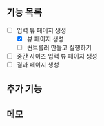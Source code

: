 ## 기능 목록
- [ ] 입력 뷰 페이지 생성
  - [x] 뷰 페이지 생성
  - [ ] 컨트롤러 만들고 실행하기
- [ ] 중간 사이즈 입력 뷰 페이지 생성
- [ ] 결과 페이지 생성
## 추가 기능

## 메모